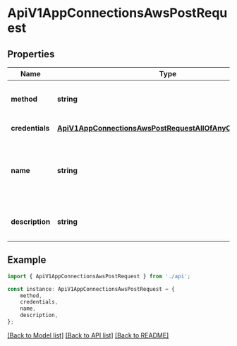 # ApiV1AppConnectionsAwsPostRequest


## Properties

Name | Type | Description | Notes
------------ | ------------- | ------------- | -------------
**method** | **string** | The method used to authenticate with AWS. | [default to undefined]
**credentials** | [**ApiV1AppConnectionsAwsPostRequestAllOfAnyOf1Credentials**](ApiV1AppConnectionsAwsPostRequestAllOfAnyOf1Credentials.md) |  | [default to undefined]
**name** | **string** | The name of the AWS Connection to create. Must be slug-friendly. | [default to undefined]
**description** | **string** | An optional description for the AWS Connection. | [optional] [default to undefined]

## Example

```typescript
import { ApiV1AppConnectionsAwsPostRequest } from './api';

const instance: ApiV1AppConnectionsAwsPostRequest = {
    method,
    credentials,
    name,
    description,
};
```

[[Back to Model list]](../README.md#documentation-for-models) [[Back to API list]](../README.md#documentation-for-api-endpoints) [[Back to README]](../README.md)
